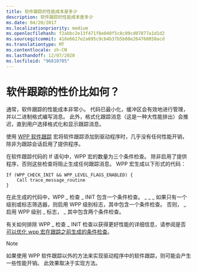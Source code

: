 ```yaml
---
title: 软件跟踪的性能成本是多少
description: 软件跟踪的性能成本是多少
ms.date: 04/20/2017
ms.localizationpriority: medium
ms.openlocfilehash: f2abbc2e13f471f8e040f5c8c89cd07877a1d1d2
ms.sourcegitcommit: 418e6617e2a695c9cb4b37b5b60e264760858acd
ms.translationtype: MT
ms.contentlocale: zh-CN
ms.lasthandoff: 12/07/2020
ms.locfileid: "96810705"
---
```

# <a name="what-is-the-performance-cost-of-software-tracing"></a>软件跟踪的性价比如何？


通常，软件跟踪的性能成本非常小。 代码已最小化，缓冲区会有效地进行管理，并以二进制格式编写消息。 此外，格式化跟踪消息（这是一种大性能排出）会推迟，直到用户选择格式化和显示跟踪消息。

使用 [WPP 软件跟踪](wpp-software-tracing.md) 宏将软件跟踪添加到驱动程序时，几乎没有任何性能开销，除非为跟踪会话启用了提供程序。

在软件跟踪代码的 If 语句中，WPP 宏的数量为三个条件检查。 除非启用了提供程序，否则这些检查将阻止生成任何跟踪消息。 WPP 宏生成以下形式的代码：

```
If (WPP_CHECK_INIT && WPP_LEVEL_FLAGS_ENABLED) {
    Call trace_message_routine
}
```

在此生成的代码中，WPP \_ 检查 \_ INIT 包含一个条件检查。 \_ \_ \_ 如果只有一个级别或标志筛选器，则启用 WPP 级别标志，其中包含一个条件检查。 否则， \_ 启用 WPP 级别 \_ 标志， \_ 其中包含两个条件检查。

有关如何排除 WPP \_ 检查 \_ INIT 检查以获得更好性能的详细信息，请参阅是否 [可以优化 wpp 宏在跟踪之前生成的条件检查](can-i-optimize-the-conditional-checks-that-the-wpp-macros-produce-befo.md)。

> [!NOTE]
> 如果使用 WPP 软件跟踪以外的方法来实现驱动程序中的软件跟踪，则可能会产生一些性能开销。 此效果取决于实现方法。
